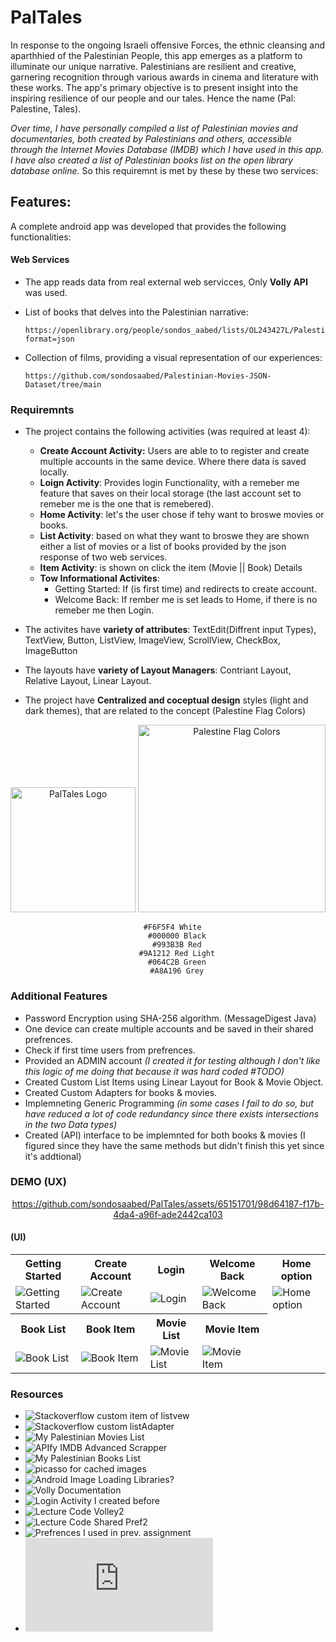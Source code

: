 # PalTales

In response to the ongoing Israeli offensive Forces, the ethnic cleansing and aparthhied of the Palestinian People, this app emerges as a platform to illuminate our unique narrative. Palestinians are resilient and creative, garnering recognition through various awards in cinema and literature with these works. The app's primary objective is to present insight into the inspiring resilience of our people and our tales. Hence the name (Pal: Palestine, Tales).

  _Over time, I have personally compiled a list of Palestinian movies and documentaries, both created by Palestinians and others, accessible through the Internet Movies Database (IMDB) which I have used in this app. I have also created a list of Palestinian books list on the open library database online._
  So this requiremnt is met by these by these two services:

## Features:
A complete android app was developed that provides the following functionalities:

#### Web Services
- The app reads data from real external web servicces, Only **Volly API** was used.
- List of books that delves into the Palestinian narrative:

      https://openlibrary.org/people/sondos_aabed/lists/OL243427L/Palestinian/export?format=json
- Collection of films, providing a visual representation of our experiences:

      https://github.com/sondosaabed/Palestinian-Movies-JSON-Dataset/tree/main


### Requiremnts

- The project contains the following activities (was required at least 4):
  - **Create Account Activity:** Users are able to to register and create multiple accounts in the same device. Where there data is saved locally.
  - **Loign Activity**: Provides login Functionality, with a remeber me feature that saves on their local storage (the last account set to remeber me is the one that is remebered).
  - **Home Activity**: let's the user chose if tehy want to broswe movies or books. 
  - **List Activity**: based on what they want to broswe they are shown either a list of movies or a list of books provided by the json response of two web services.
  - **Item Activity**: is shown on click the item (Movie || Book) Details
  - **Tow Informational Activites**:
    - Getting Started: If (is first time) and redirects to create account.
    - Welcome Back: If rember me is set leads to Home, if there is no remeber me then Login.

- The activites have **variety of attributes**: TextEdit(Diffrent input Types), TextView, Button, ListView, ImageView, ScrollView, CheckBox, ImageButton
- The layouts have **variety of Layout Managers**: Contriant Layout, Relative Layout, Linear Layout.
- The project have **Centralized and coceptual design** styles (light and dark themes), that are related to the concept (Palestine Flag Colors) 

<div align="center">
<img src="https://github.com/sondosaabed/PalTales/assets/65151701/3db20286-2448-43e8-83ba-e2076c44faa8" alt="PalTales Logo" width="200" height="200">
<img src="https://github.com/sondosaabed/PalTales/assets/65151701/fd07a2f8-c32e-4d45-8678-f27ed514be54" alt="Palestine Flag Colors" width="300">

      #F6F5F4 White
    	#000000 Black
    	#993B3B Red
    	#9A1212 Red Light
    	#064C2B Green
    	#A8A196 Grey
</div>



### Additional Features
- Password Encryption using SHA-256 algorithm. (MessageDigest Java)
- One device can create multiple accounts and be saved in their shared prefrences.
- Check if first time users from prefrences.
- Provided an ADMIN account _(I created it for testing although I don't like this logic of me doing that because it was hard coded #TODO)_
- Created Custom List Items using Linear Layout for Book & Movie Object.
- Created Custom Adapters for books & movies.
- Implemneting Generic Programming _(in some cases I fail to do so, but have reduced a lot of code redundancy since there exists intersections in the two Data types)_
- Created (API) interface to be implemnted for both books & movies (I figured since they have the same methods but didn't finish this yet since it's addtional)


### DEMO (UX)

<div align=center>



https://github.com/sondosaabed/PalTales/assets/65151701/98d64187-f17b-4da4-a96f-ade2442ca103



</div>


#### (UI)
<div>
    <table>
        <tr>
            <th>Getting Started</th>
            <th>Create Account</th>
            <th>Login</th>
            <th>Welcome Back</th>
            <th>Home option</th>
        </tr>
        <tr>
            <td><img src="https://github.com/sondosaabed/PalTales/assets/65151701/2512d561-bda9-4d02-81eb-167eb03fda9b" alt="Getting Started"></td>
            <td><img src="https://github.com/sondosaabed/PalTales/assets/65151701/2cf903ce-852f-40ea-8d7f-385c77dc5d6c" alt="Create Account"></td>
            <td><img src="https://github.com/sondosaabed/PalTales/assets/65151701/1e56c12d-df0f-4025-b86c-56eaef898584" alt="Login"></td>
            <td><img src="https://github.com/sondosaabed/PalTales/assets/65151701/8141c9d1-1d3a-4f5c-845e-6b707aed207b" alt="Welcome Back"></td>
            <td><img src="https://github.com/sondosaabed/PalTales/assets/65151701/8f3e5425-6870-41c6-9021-a8a4e123e6e9" alt="Home option"></td>
        </tr>
        <tr>
            <th>Book List</th>
            <th>Book Item</th>
            <th>Movie List</th>
            <th>Movie Item</th>
        </tr>
        <tr>
            <td><img src="https://github.com/sondosaabed/PalTales/assets/65151701/4d9a903b-0f90-47c6-86a2-fec741718792" alt="Book List"></td>
            <td><img src="https://github.com/sondosaabed/PalTales/assets/65151701/c26ab27c-06ac-4afa-80ca-08a84101de11" alt="Book Item"></td>
            <td><img src="https://github.com/sondosaabed/PalTales/assets/65151701/93ef84c9-ae96-4168-a973-7458a9d517f7" alt="Movie List"></td>
            <td><img src="https://github.com/sondosaabed/PalTales/assets/65151701/c99d4773-13e9-4651-8013-ced2d9e11839" alt="Movie Item"></td>
        </tr>
    </table>
</div>

### Resources 
- ![Stackoverflow custom item of listvew](https://stackoverflow.com/questions/15832335/android-custom-row-item-for-listview)
- ![Stackoverflow custom listAdapter](https://stackoverflow.com/questions/8166497/custom-adapter-for-list-view)
- ![My Palestinian Movies List](https://www.imdb.com/list/ls563010565/?sort=alpha,asc&st_dt=&mode=detail&page=1)
- ![APIfy IMDB Advanced Scrapper](https://console.apify.com/actors/tFtRJkJ8nIiFx2Qq7/console)
- ![My Palestinian Books List](https://openlibrary.org/people/sondos_aabed/lists/OL243427L/Palestinian/export?format=json)
- ![picasso for cached images](https://github.com/square/picasso)
- ![Android Image Loading Libraries?](https://medium.com/@kostadin.georgiev90/android-image-loading-libraries-picasso-vs-glide-vs-coil-90e3fb6c0068)
- ![Volly Documentation](https://google.github.io/volley/)
- ![Login Activity I created before](https://github.com/sondosaabed/Mobile-Application-Login/)
- ![Lecture Code Volley2](https://github.com/szainbzu/volley2/)
- ![Lecture Code Shared Pref2 ](https://github.com/szainbzu/sharedprefs2)
- ![Prefrences I used in prev. assignment](https://github.com/sondosaabed/Taskaty/tree/main)
- ![Prev. Project I worked on Hash for password](https://github.com/sondosaabed/File-Carving-Tool/blob/main/model/CalculateCompareHash.java)
